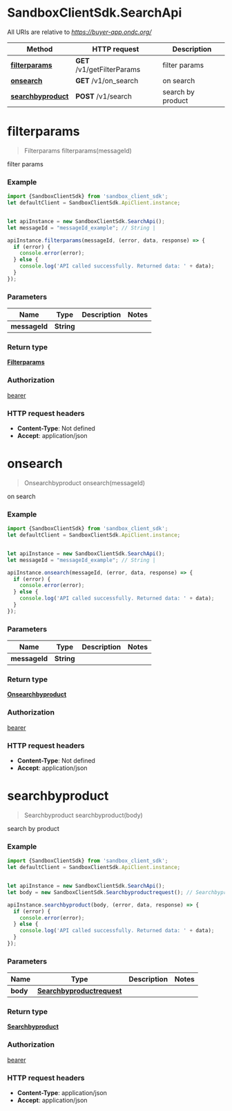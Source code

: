 # SandboxClientSdk.SearchApi

All URIs are relative to *https://buyer-app.ondc.org/*

Method | HTTP request | Description
------------- | ------------- | -------------
[**filterparams**](SearchApi.md#filterparams) | **GET** /v1/getFilterParams | filter params
[**onsearch**](SearchApi.md#onsearch) | **GET** /v1/on_search | on search
[**searchbyproduct**](SearchApi.md#searchbyproduct) | **POST** /v1/search | search by product

<a name="filterparams"></a>
# **filterparams**
> Filterparams filterparams(messageId)

filter params

### Example
```javascript
import {SandboxClientSdk} from 'sandbox_client_sdk';
let defaultClient = SandboxClientSdk.ApiClient.instance;


let apiInstance = new SandboxClientSdk.SearchApi();
let messageId = "messageId_example"; // String | 

apiInstance.filterparams(messageId, (error, data, response) => {
  if (error) {
    console.error(error);
  } else {
    console.log('API called successfully. Returned data: ' + data);
  }
});
```

### Parameters

Name | Type | Description  | Notes
------------- | ------------- | ------------- | -------------
 **messageId** | **String**|  | 

### Return type

[**Filterparams**](Filterparams.md)

### Authorization

[bearer](../README.md#bearer)

### HTTP request headers

 - **Content-Type**: Not defined
 - **Accept**: application/json

<a name="onsearch"></a>
# **onsearch**
> Onsearchbyproduct onsearch(messageId)

on search

### Example
```javascript
import {SandboxClientSdk} from 'sandbox_client_sdk';
let defaultClient = SandboxClientSdk.ApiClient.instance;


let apiInstance = new SandboxClientSdk.SearchApi();
let messageId = "messageId_example"; // String | 

apiInstance.onsearch(messageId, (error, data, response) => {
  if (error) {
    console.error(error);
  } else {
    console.log('API called successfully. Returned data: ' + data);
  }
});
```

### Parameters

Name | Type | Description  | Notes
------------- | ------------- | ------------- | -------------
 **messageId** | **String**|  | 

### Return type

[**Onsearchbyproduct**](Onsearchbyproduct.md)

### Authorization

[bearer](../README.md#bearer)

### HTTP request headers

 - **Content-Type**: Not defined
 - **Accept**: application/json

<a name="searchbyproduct"></a>
# **searchbyproduct**
> Searchbyproduct searchbyproduct(body)

search by product

### Example
```javascript
import {SandboxClientSdk} from 'sandbox_client_sdk';
let defaultClient = SandboxClientSdk.ApiClient.instance;


let apiInstance = new SandboxClientSdk.SearchApi();
let body = new SandboxClientSdk.Searchbyproductrequest(); // Searchbyproductrequest | 

apiInstance.searchbyproduct(body, (error, data, response) => {
  if (error) {
    console.error(error);
  } else {
    console.log('API called successfully. Returned data: ' + data);
  }
});
```

### Parameters

Name | Type | Description  | Notes
------------- | ------------- | ------------- | -------------
 **body** | [**Searchbyproductrequest**](Searchbyproductrequest.md)|  | 

### Return type

[**Searchbyproduct**](Searchbyproduct.md)

### Authorization

[bearer](../README.md#bearer)

### HTTP request headers

 - **Content-Type**: application/json
 - **Accept**: application/json

